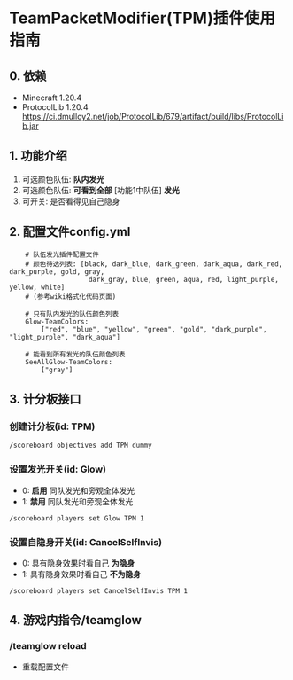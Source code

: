 # TeamPacketModifier(TPM)插件使用指南

## 0. 依赖
-  Minecraft 1.20.4
-  ProtocolLib 1.20.4
https://ci.dmulloy2.net/job/ProtocolLib/679/artifact/build/libs/ProtocolLib.jar

## 1. 功能介绍
1. 可选颜色队伍: **队内发光**
2. 可选颜色队伍: **可看到全部** [功能1中队伍] **发光**
3. 可开关: 是否看得见自己隐身

## 2. 配置文件config.yml
```
    # 队伍发光插件配置文件
    # 颜色待选列表: [black, dark_blue, dark_green, dark_aqua, dark_red, dark_purple, gold, gray,
                    dark_gray, blue, green, aqua, red, light_purple, yellow, white]
    # (参考wiki格式化代码页面)

    # 只有队内发光的队伍颜色列表
    Glow-TeamColors:
        ["red", "blue", "yellow", "green", "gold", "dark_purple", "light_purple", "dark_aqua"]

    # 能看到所有发光的队伍颜色列表
    SeeAllGlow-TeamColors:
        ["gray"]
```

## 3. 计分板接口
### 创建计分板(id: TPM)
```
/scoreboard objectives add TPM dummy
```
### 设置发光开关(id: Glow)
- 0: **启用** 同队发光和旁观全体发光
- 1: **禁用** 同队发光和旁观全体发光
```
/scoreboard players set Glow TPM 1
```
### 设置自隐身开关(id: CancelSelfInvis)
- 0: 具有隐身效果时看自己 **为隐身**
- 1: 具有隐身效果时看自己 **不为隐身**
```
/scoreboard players set CancelSelfInvis TPM 1
```

## 4. 游戏内指令/teamglow
### /teamglow reload
- 重载配置文件